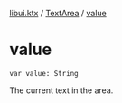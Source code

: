 [libui.ktx](../index.md) / [TextArea](index.md) / [value](./value.md)

# value

`var value: String`

The current text in the area.

